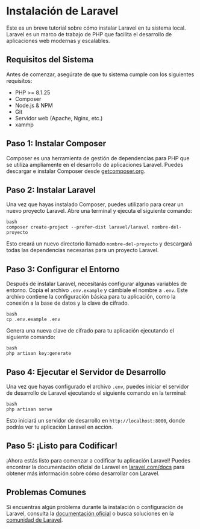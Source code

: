 # Instalación de Laravel

Este es un breve tutorial sobre cómo instalar Laravel en tu sistema local. Laravel es un marco de trabajo de PHP que facilita el desarrollo de aplicaciones web modernas y escalables.

## Requisitos del Sistema

Antes de comenzar, asegúrate de que tu sistema cumple con los siguientes requisitos:

- PHP >= 8.1.25
- Composer
- Node.js & NPM
- Git
- Servidor web (Apache, Nginx, etc.)
- xammp
## Paso 1: Instalar Composer

Composer es una herramienta de gestión de dependencias para PHP que se utiliza ampliamente en el desarrollo de aplicaciones Laravel. Puedes descargar e instalar Composer desde [getcomposer.org](https://getcomposer.org/).

## Paso 2: Instalar Laravel

Una vez que hayas instalado Composer, puedes utilizarlo para crear un nuevo proyecto Laravel. Abre una terminal y ejecuta el siguiente comando:

```
bash
composer create-project --prefer-dist laravel/laravel nombre-del-proyecto
```

Esto creará un nuevo directorio llamado `nombre-del-proyecto` y descargará todas las dependencias necesarias para un proyecto Laravel.

## Paso 3: Configurar el Entorno

Después de instalar Laravel, necesitarás configurar algunas variables de entorno. Copia el archivo `.env.example` y cámbiale el nombre a `.env`. Este archivo contiene la configuración básica para tu aplicación, como la conexión a la base de datos y la clave de cifrado.

```
bash
cp .env.example .env
```

Genera una nueva clave de cifrado para tu aplicación ejecutando el siguiente comando:

```
bash
php artisan key:generate
```

## Paso 4: Ejecutar el Servidor de Desarrollo

Una vez que hayas configurado el archivo `.env`, puedes iniciar el servidor de desarrollo de Laravel ejecutando el siguiente comando en la terminal:

```
bash
php artisan serve
```


Esto iniciará un servidor de desarrollo en `http://localhost:8000`, donde podrás ver tu aplicación Laravel en acción.

## Paso 5: ¡Listo para Codificar!

¡Ahora estás listo para comenzar a codificar tu aplicación Laravel! Puedes encontrar la documentación oficial de Laravel en [laravel.com/docs](https://laravel.com/docs) para obtener más información sobre cómo desarrollar con Laravel.

## Problemas Comunes

Si encuentras algún problema durante la instalación o configuración de Laravel, consulta la [documentación oficial](https://laravel.com/docs) o busca soluciones en la [comunidad de Laravel](https://laracasts.com/discuss).
